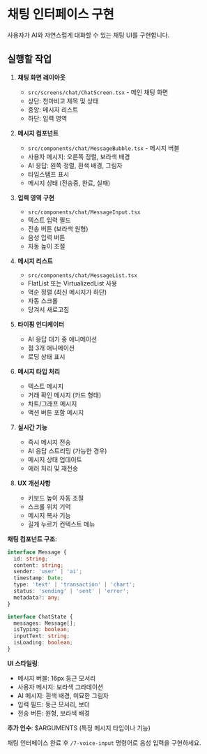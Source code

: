 # 채팅 인터페이스 구현

사용자가 AI와 자연스럽게 대화할 수 있는 채팅 UI를 구현합니다.

## 실행할 작업

1. **채팅 화면 레이아웃**
   - `src/screens/chat/ChatScreen.tsx` - 메인 채팅 화면
   - 상단: 천마비고 제목 및 상태
   - 중앙: 메시지 리스트
   - 하단: 입력 영역

2. **메시지 컴포넌트**
   - `src/components/chat/MessageBubble.tsx` - 메시지 버블
   - 사용자 메시지: 오른쪽 정렬, 보라색 배경
   - AI 응답: 왼쪽 정렬, 흰색 배경, 그림자
   - 타임스탬프 표시
   - 메시지 상태 (전송중, 완료, 실패)

3. **입력 영역 구현**
   - `src/components/chat/MessageInput.tsx`
   - 텍스트 입력 필드
   - 전송 버튼 (보라색 원형)
   - 음성 입력 버튼
   - 자동 높이 조절

4. **메시지 리스트**
   - `src/components/chat/MessageList.tsx`
   - FlatList 또는 VirtualizedList 사용
   - 역순 정렬 (최신 메시지가 하단)
   - 자동 스크롤
   - 당겨서 새로고침

5. **타이핑 인디케이터**
   - AI 응답 대기 중 애니메이션
   - 점 3개 애니메이션
   - 로딩 상태 표시

6. **메시지 타입 처리**
   - 텍스트 메시지
   - 거래 확인 메시지 (카드 형태)
   - 차트/그래프 메시지
   - 액션 버튼 포함 메시지

7. **실시간 기능**
   - 즉시 메시지 전송
   - AI 응답 스트리밍 (가능한 경우)
   - 메시지 상태 업데이트
   - 에러 처리 및 재전송

8. **UX 개선사항**
   - 키보드 높이 자동 조절
   - 스크롤 위치 기억
   - 메시지 복사 기능
   - 길게 누르기 컨텍스트 메뉴

**채팅 컴포넌트 구조**:
```typescript
interface Message {
  id: string;
  content: string;
  sender: 'user' | 'ai';
  timestamp: Date;
  type: 'text' | 'transaction' | 'chart';
  status: 'sending' | 'sent' | 'error';
  metadata?: any;
}

interface ChatState {
  messages: Message[];
  isTyping: boolean;
  inputText: string;
  isLoading: boolean;
}
```

**UI 스타일링**:
- 메시지 버블: 16px 둥근 모서리
- 사용자 메시지: 보라색 그라데이션
- AI 메시지: 흰색 배경, 미묘한 그림자
- 입력 필드: 둥근 모서리, 보더
- 전송 버튼: 원형, 보라색 배경

**추가 인수**: $ARGUMENTS (특정 메시지 타입이나 기능)

채팅 인터페이스 완료 후 `/7-voice-input` 명령어로 음성 입력을 구현하세요.